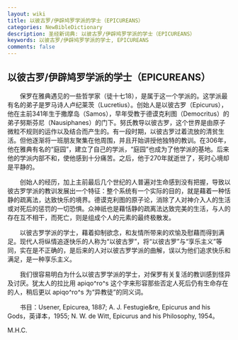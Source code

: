 ```yaml
---
layout: wiki
title: 以彼古罗/伊辟鸠罗学派的学士（EPICUREANS）
categories: NewBibleDictionary
description: 圣经新词典: 以彼古罗/伊辟鸠罗学派的学士（EPICUREANS）
keywords: 以彼古罗/伊辟鸠罗学派的学士, EPICUREANS
comments: false
---
```


## 以彼古罗/伊辟鸠罗学派的学士（EPICUREANS）

　　保罗在雅典遇见的一些哲学家（徒十七18），是属于这一个学派的。这学派最有名的弟子是罗马诗人卢纪莱茨（Lucretius）。创始人是以彼古罗（Epicurus），他在主前341年生于撒摩岛（Samos），早年受教于德谟克利图（Democritus）的弟子努斯芬尼（Nausiphanes）的门下。努氏教导以彼古罗，这个世界是由原子微粒不规则的运作以及结合而产生的。有一段时期，以彼古罗过着流放的清贫生活。但他逐渐将一班朋友聚集在他周围，并且开始讲授他独特的教训。在306年，他在雅典有名的“庭园”，建立了自己的学派，“庭园”也成为了他学派的基地。后来他的学派内部不和，使他感到十分痛苦。之后，他于270年就逝世了，死时心境却是平静的。

　　创始人的经历，加上主前最后几个世纪的人普遍对生命感到没有把握，导致以彼古罗学派的教训发展出一个特征：整个系统有一个实际的目的，就是藉着一种恬静的疏离法，达致快乐的境界。德谟克利图的原子论，消除了人对神介入人的生活或对死后的惩罚的一切恐惧。众神祇也是藉恬静的疏离法达致完美的生活，与人的存在互不相干，而死亡，则是组成个人的元素的最终极散发。

　　以彼古罗学派的学士，藉着抑制欲念，和友情所带来的欢愉及慰藉而得到满足。现代人将纵情追逐快乐的人称为“以彼古罗”，将“以彼古罗”与“享乐主义”等同，实在是不正确的，是后来的人对以彼古罗学派的曲解，误以为他们追求快乐和满足，是一种享乐主义。

　　我们很容易明白为什么以彼古罗学派的学士，对保罗有关复活的教训感到怪异及讨厌。犹太人的拉比用 apiqo^ro^s 这个字来形容那些否定人死后仍有生命存在的人，稍后更以 apiqo^ro^s 为“异教徒”的同义词。

　　书目：Usener, Epicurea, 1887; A. J. Festugie&re, Epicurus and his Gods，英译本，1955; N. W. de Witt, Epicurus and his Philosophy, 1954。

M.H.C.








